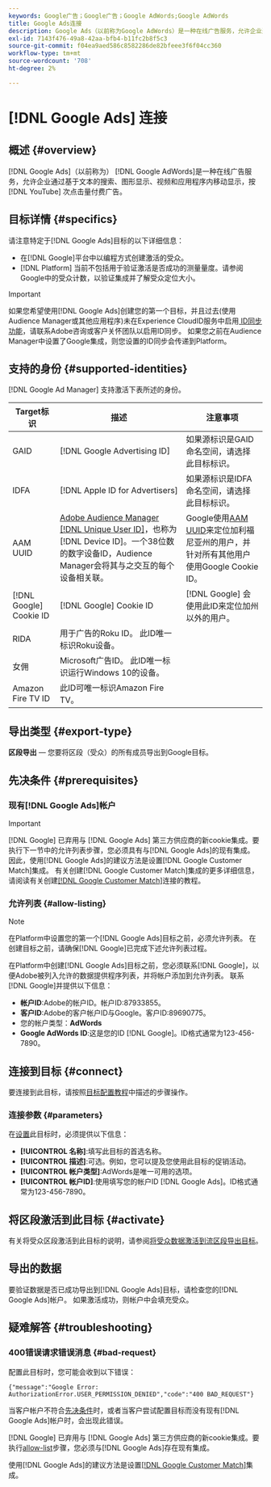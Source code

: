 ```yaml
---
keywords: Google广告；Google广告；Google AdWords;Google AdWords
title: Google Ads连接
description: Google Ads（以前称为Google AdWords）是一种在线广告服务，允许企业通过基于文本的搜索、图形显示、YouTube视频和应用程序内移动显示，按次点击付费广告。
exl-id: 7143f476-49a8-42aa-bfb4-b11fc2b8f5c3
source-git-commit: f04ea9aed586c8582286de82bfeee3f6f04cc360
workflow-type: tm+mt
source-wordcount: '708'
ht-degree: 2%

---
```


# [!DNL Google Ads] 连接

## 概述 {#overview}

[!DNL Google Ads]（以前称为） [!DNL Google AdWords]是一种在线广告服务，允许企业通过基于文本的搜索、图形显示、视频和应用程序内移动显示，按 [!DNL YouTube] 次点击量付费广告。

## 目标详情 {#specifics}

请注意特定于[!DNL Google Ads]目标的以下详细信息：

* 在[!DNL Google]平台中以编程方式创建激活的受众。
* [!DNL Platform] 当前不包括用于验证激活是否成功的测量量度。请参阅Google中的受众计数，以验证集成并了解受众定位大小。

>[!IMPORTANT]
>
>如果您希望使用[!DNL Google Ads]创建您的第一个目标，并且过去(使用Audience Manager或其他应用程序)未在Experience CloudID服务中启用[ ID同步功能](https://experienceleague.adobe.com/docs/id-service/using/id-service-api/methods/idsync.html)，请联系Adobe咨询或客户关怀团队以启用ID同步。 如果您之前在Audience Manager中设置了Google集成，则您设置的ID同步会传递到Platform。

## 支持的身份 {#supported-identities}

[!DNL Google Ad Manager] 支持激活下表所述的身份。

| Target标识 | 描述 | 注意事项 |
|---|---|---|
| GAID | [!DNL Google Advertising ID] | 如果源标识是GAID命名空间，请选择此目标标识。 |
| IDFA | [!DNL Apple ID for Advertisers] | 如果源标识是IDFA命名空间，请选择此目标标识。 |
| AAM UUID | [Adobe Audience Manager [!DNL Unique User ID]](https://experienceleague.adobe.com/docs/audience-manager/user-guide/reference/ids-in-aam.html)，也称为 [!DNL Device ID]。一个38位数的数字设备ID，Audience Manager会将其与之交互的每个设备相关联。 | Google使用[AAM UUID](https://experienceleague.adobe.com/docs/audience-manager/user-guide/reference/ids-in-aam.html?lang=en)来定位加利福尼亚州的用户，并针对所有其他用户使用Google Cookie ID。 |
| [!DNL Google] Cookie ID | [!DNL Google] Cookie ID | [!DNL Google] 会使用此ID来定位加州以外的用户。 |
| RIDA | 用于广告的Roku ID。 此ID唯一标识Roku设备。 |  |
| 女佣 | Microsoft广告ID。 此ID唯一标识运行Windows 10的设备。 |  |
| Amazon Fire TV ID | 此ID可唯一标识Amazon Fire TV。 |  |

## 导出类型 {#export-type}

**区段导出**  — 您要将区段（受众）的所有成员导出到Google目标。

## 先决条件 {#prerequisites}

### 现有[!DNL Google Ads]帐户

>[!IMPORTANT]
>
> [!DNL Google] 已弃用与 [!DNL Google Ads] 第三方供应商的新cookie集成。要执行下一节中的允许列表步骤，您必须具有与[!DNL Google Ads]的现有集成。 因此，使用[!DNL Google Ads]的建议方法是设置[!DNL Google Customer Match]集成。 有关创建[!DNL Google Customer Match]集成的更多详细信息，请阅读有关创建[[!DNL Google Customer Match]](./google-customer-match.md)连接的教程。

### 允许列表 {#allow-listing}

>[!NOTE]
>
>在Platform中设置您的第一个[!DNL Google Ads]目标之前，必须允许列表。 在创建目标之前，请确保[!DNL Google]已完成下述允许列表过程。

在Platform中创建[!DNL Google Ads]目标之前，您必须联系[!DNL Google]，以便Adobe被列入允许的数据提供程序列表，并将帐户添加到允许列表。 联系[!DNL Google]并提供以下信息：

* **帐户ID**:Adobe的帐户ID。帐户ID:87933855。
* **客户ID**:Adobe的客户帐户ID与Google。客户ID:89690775。
* 您的帐户类型：**AdWords**
* **Google AdWords ID**:这是您的ID  [!DNL Google]。ID格式通常为123-456-7890。

## 连接到目标 {#connect}

要连接到此目标，请按照[目标配置教程](../../ui/connect-destination.md)中描述的步骤操作。

### 连接参数 {#parameters}

在[设置](../../ui/connect-destination.md)此目标时，必须提供以下信息：

* **[!UICONTROL 名称]**:填写此目标的首选名称。
* **[!UICONTROL 描述]**:可选。例如，您可以提及您使用此目标的促销活动。
* **[!UICONTROL 帐户类型]**:AdWords是唯一可用的选项。
* **[!UICONTROL 帐户ID]**:使用填写您的帐户ID  [!DNL Google Ads]。ID格式通常为123-456-7890。

## 将区段激活到此目标 {#activate}

有关将受众区段激活到此目标的说明，请参阅[将受众数据激活到流区段导出目标](../../ui/activate-segment-streaming-destinations.md)。

## 导出的数据

要验证数据是否已成功导出到[!DNL Google Ads]目标，请检查您的[!DNL Google Ads]帐户。 如果激活成功，则帐户中会填充受众。

## 疑难解答 {#troubleshooting}

### 400错误请求错误消息 {#bad-request}

配置此目标时，您可能会收到以下错误：

`{"message":"Google Error: AuthorizationError.USER_PERMISSION_DENIED","code":"400 BAD_REQUEST"}`

当客户帐户不符合[先决条件](#prerequisites)时，或者当客户尝试配置目标而没有现有[!DNL Google Ads]帐户时，会出现此错误。

[!DNL Google] 已弃用与 [!DNL Google Ads] 第三方供应商的新cookie集成。要执行[allow-list](#allow-listing)步骤，您必须与[!DNL Google Ads]存在现有集成。

使用[!DNL Google Ads]的建议方法是设置[[!DNL Google Customer Match]](google-customer-match.md)集成。
